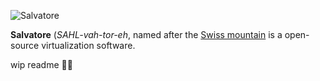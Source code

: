 ![Salvatore](https://github.com/user-attachments/assets/f449310f-6128-4213-83a9-8b2cdfd6d326)

**Salvatore** (*SAHL-vah-tor-eh*, named after the [Swiss mountain](https://en.wikipedia.org/wiki/Monte_San_Salvatore) is a open-source virtualization software.

wip readme 😵‍💫
